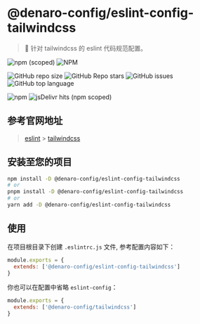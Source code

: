 # @denaro-config/eslint-config-tailwindcss

> :tada: 针对 tailwindcss 的 eslint 代码规范配置。

![npm (scoped)](https://img.shields.io/npm/v/%40denaro-config/eslint-config-tailwindcss)
![NPM](https://img.shields.io/npm/l/%40denaro-config%2Feslint-config-tailwindcss)

![GitHub repo size](https://img.shields.io/github/repo-size/denaro-org/frontend-engineering-config)
![GitHub Repo stars](https://img.shields.io/github/stars/denaro-org/frontend-engineering-config)
![GitHub issues](https://img.shields.io/github/issues/denaro-org/frontend-engineering-config)
![GitHub top language](https://img.shields.io/github/languages/top/denaro-org/frontend-engineering-config)

![npm](https://img.shields.io/npm/dw/%40denaro-config/eslint-config-tailwindcss)
![jsDelivr hits (npm scoped)](https://img.shields.io/jsdelivr/npm/hd/%40denaro-config%2Feslint-config-tailwindcss)

## 参考官网地址

> [eslint](https://eslint.org/) > [tailwindcss](https://tailwindcss.com/)

## 安装至您的项目

```bash
npm install -D @denaro-config/eslint-config-tailwindcss
# or
pnpm install -D @denaro-config/eslint-config-tailwindcss
# or
yarn add -D @denaro-config/eslint-config-tailwindcss
```

## 使用

在项目根目录下创建 `.eslintrc.js` 文件, 参考配置内容如下：

```js
module.exports = {
  extends: ['@denaro-config/eslint-config-tailwindcss']
}
```

你也可以在配置中省略 `eslint-config`：

```js
module.exports = {
  extends: ['@denaro-config/tailwindcss']
}
```
